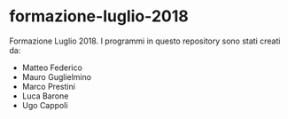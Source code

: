 # formazione-luglio-2018

Formazione Luglio 2018. I programmi in questo repository sono stati creati da:

 - Matteo Federico
 - Mauro Guglielmino
 - Marco Prestini
 - Luca Barone
 - Ugo Cappoli